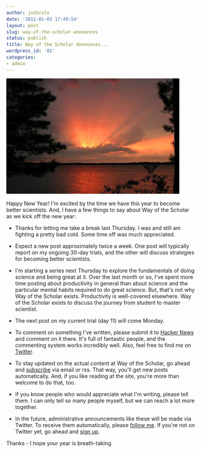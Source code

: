```yaml
---
author: joshrule
date: '2011-01-03 17:49:54'
layout: post
slug: way-of-the-scholar-announces
status: publish
title: Way of the Scholar Announces...
wordpress_id: '82'
categories:
- admin
---
```


![dawn of a new year from cabarney on flickr.com][1]

Happy New Year! I'm excited by the time we have this year to become better
scientists. And, I have a few things to say about Way of the Scholar as we
kick off the new year:

*  Thanks for letting me take a break last Thursday. I was and still am fighting a pretty bad cold. Some time off was much appreciated.

*  Expect a new post approximately twice a week. One post will typically report on my ongoing 30-day trials, and the other will discuss strategies for becoming better scientists.

*  I'm starting a series next Thursday to explore the fundamentals of doing science and being great at it. Over the last month or so, I've spent more time posting about productivity in general than about science and the particular mental habits required to do great science. But, that's not why Way of the Scholar exists. Productivity is well-covered elsewhere. Way of the Scholar exists to discuss the journey from student to master scientist.

*  The next post on my current trial (day 11) will come Monday.

*  To comment on something I've written, please submit it to [Hacker News][2] and comment on it there. It's full of fantastic people, and the commenting system works incredibly well. Also, feel free to find me on [Twitter][3].

*  To stay updated on the actual content at Way of the Scholar, go ahead and [subscribe][4] via email or rss. That way, you'll get new posts automatically. And, if you like reading at the site, you're more than welcome to do that, too.

*  If you know people who would appreciate what I'm writing, please tell them. I can only tell so many people myself, but we can reach a lot more together.

*  In the future, administrative announcements like these will be made via Twitter. To receive them automatically, please [follow me][3]. If you're not on Twitter yet, go ahead and [sign up][5].

Thanks - I hope your year is breath-taking.

[1]: /a/2011-01-03-way-of-the-scholar-announces/sunrise.png (dawn of a new year from cabarney on flickr.com)
[2]: http://news.ycombinator.com (Hacker News)
[3]: http://twitter.com/joshrule (Josh on Twitter)
[4]: http://feeds.feedburner.com/wayofthescholar (Subscribe to Way of the Scholar)
[5]: https://twitter.com/signup (Sign up for Twitter)
